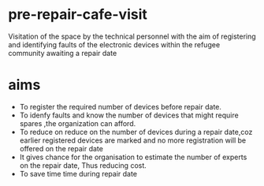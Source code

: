 # pre-repair-cafe-visit
Visitation of the space by the technical personnel with the aim of registering and identifying faults of the electronic devices within the refugee community awaiting a repair date
# aims
- To register the required number of devices before repair date.
- To idenfy faults and know the number of devices that might require spares ,the organization can afford.
- To reduce on reduce on the number of devices during a repair date,coz earlier registered devices are marked and no more registration will be offered on the repair date
- It gives chance for the organisation to estimate the number of experts on the repair date,
  Thus reducing cost.
- To save time time during repair date
